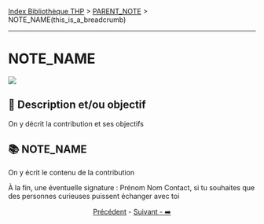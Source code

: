 [Index Bibliothèque THP](https://github.com/TheHackingProject/bibliotheque-THP/wiki) > [PARENT_NOTE]((https://github.com/TheHackingProject/bibliotheque-THP/wiki/nom_de_la_note_parent.md)) > NOTE_NAME(this_is_a_breadcrumb)

___

# NOTE_NAME

![](https://picsum.photos/1024/400)

## 📄 Description et/ou objectif
On y décrit la contribution et ses objectifs


## 📚 NOTE_NAME
On y écrit le contenu de la contribution


À la fin, une éventuelle signature : Prénom Nom Contact, si tu souhaites que des personnes curieuses puissent échanger avec toi

<div align="center">

[Précédent](https://github.com/TheHackingProject/bibliotheque-THP/wiki/nom_de_ta_note_précédente.md) - [Suivant - ➡️](https://github.com/TheHackingProject/bibliotheque-THP/wiki/nom_de_ta_note_suivante.md)

</div>
